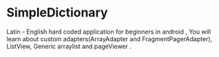 # SimpleDictionary
Latin - English hard coded application for beginners in android , You will learn about custom adapters(ArrayAdapter and FragmentPagerAdapter), ListView, Generic arraylist and pageViewer . 
